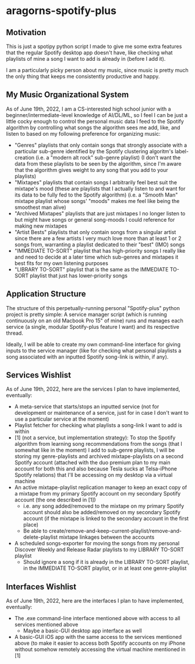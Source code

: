 # aragorns-spotify-plus

## Motivation
This is just a spotipy python script I made to give me some extra features that the regular Spotify desktop app doesn't have, like checking what playlists of mine a song I want to add is already in (before I add it).

I am a particularly picky person about my music, since music is pretty much the only thing that keeps me consistently productive and happy.

## My Music Organizational System
As of June 19th, 2022, I am a CS-interested high school junior with a beginner/intermediate-level knowledge of AI/DL/ML, so I feel I can be just a little cocky enough to control the personal music data I feed to the Spotify algorithm by controlling what songs the algorithm sees me add, like, and listen to based on my following preference for organizing music:
* "Genres" playlists that only contain songs that strongly associate with a particular sub-genre identified by the Spotify clustering algoritm's label-creation (i.e. a "modern alt rock" sub-genre playlist) (I don't want the data from these playlists to be seen by the algorithm, since I'm aware that the algorithm gives weight to any song that you add to your playlists)
* "Mixtapes" playlists that contain songs I arbitrarily feel best suit the mixtape's mood (these are playlists that I actually listen to and want for its data to be fully fed to the Spotify algorithm) (i.e. a "Smooth Man" mixtape playlist whose songs' "moods" makes me feel like being the smoothest man alive)
* "Archived Mixtapes" playlists that are just mixtapes I no longer listen to but might have songs or general song-moods I could reference for making new mixtapes
* "Artist Bests" playlists that only contain songs from a singular artist since there are a few artists I very much love more than at least 1 or 2 songs from, warranting a playlist dedicated to their "best" (IMO) songs
* "IMMEDIATE TO-SORT" playlist that has high-priority songs I really like and need to decide at a later time which sub-genres and mixtapes it best fits for my own listening purposes
* "LIBRARY TO-SORT" playlist that is the same as the IMMEDIATE TO-SORT playlist that just has lower-priority songs

## Application Structure
The structure of this perpetually-running personal "Spotify-plus" python project is pretty simple: A service manager script (which is running continuously on an old Macbook Pro 15" of mine) runs and manages each service (a single, modular Spotify-plus feature I want) and its respective thread.

Ideally, I will be able to create my own command-line interface for giving inputs to the service manager (like for checking what personal playlists a song associated with an inputted Spotify song-link is within, if any).

## Services Wishlist
As of June 19th, 2022, here are the services I plan to have implemented, eventually:
* A meta-service that starts/stops an inputted service (not for development or maintenance of a service, just for in case I don't want to use a particular service at the moment)
* Playlist fetcher for checking what playlists a song-link I want to add is within
* \[1\] (not a service, but implementation strategy): To stop the Spotify algorithm from learning song recommendations from the songs (that I somewhat like in the moment) I add to sub-genre playlists, I will be storing my genre-playlists and archived mixtape-playlists on a second Spotify account (attached with the duo premium plan to my main account for both this and also because Tesla sucks at Telsa-iPhone Spotify relations) that I'll be accessing on my desktop via a virtual machine
* An active mixtape-playlist replication manager to keep an exact copy of a mixtape from my primary Spotify account on my secondary Spotify account (the one described in \[1\])
    * i.e. any song added/removed to the mixtape on my primary Spotify account should also be added/removed on my secondary Spotify account (if the mixtape is linked to the secondary account in the first place)
    * Be able to create/remove-and-keep-current-playlist/remove-and-delete-playlist mixtape linkages between the accounts
* A scheduled songs-exporter for moving the songs from my personal Discover Weekly and Release Radar playlists to my LIBRARY TO-SORT playlist
    * Should ignore a song if it is already in the LIBRARY TO-SORT playlist, in the IMMEDIATE TO-SORT playlist, or in at least one genre-playlist

## Interfaces Wishlist
As of June 19th, 2022, here are the interfaces I plan to have implemented, eventually:
* The .exe command-line interface mentioned above with access to all services mentioned above
    * Maybe a basic-GUI desktop app interface as well
* A basic-GUI iOS app with the same access to the services mentioned above (to make it easier to access both Spotify accounts on my iPhone without somehow remotely accessing the virtual machine mentioned in \[1\]
